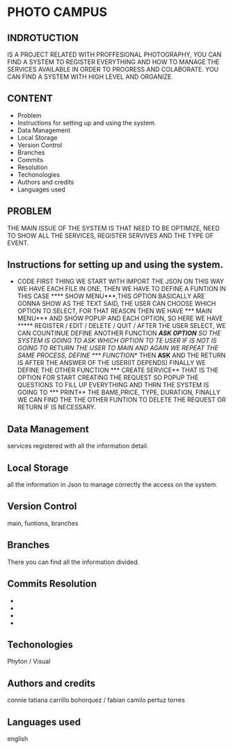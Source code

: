 # PHOTO CAMPUS

## INDROTUCTION
IS A PROJECT RELATED WITH PROFFESIONAL PHOTOGRAPHY, YOU CAN FIND A SYSTEM TO REGISTER EVERYTHING AND HOW TO MANAGE THE SERVICES AVAILABLE IN ORDER TO PROGRESS AND COLABORATE. YOU CAN FIND A SYSTEM WITH HIGH LEVEL AND ORGANIZE.

## CONTENT
 * Problem
 * Instructions for setting up and using the system.
 * Data Management
 * Local Storage
  * Version Control
 * Branches
* Commits
* Resolution
 * Techonologies
 * Authors and credits
  * Languages used

  ## PROBLEM 

  THE MAIN ISSUE OF THE SYSTEM IS THAT NEED TO BE OPTIMIZE, NEED TO SHOW ALL THE SERVICES, REGISTER SERVIVES AND THE TYPE OF EVENT.

## Instructions for setting up and using the system.
 * CODE
 FIRST THING WE START WITH IMPORT THE JSON ON THIS WAY WE HAVE EACH FILE IN ONE, THEN WE HAVE TO DEFINE A FUNTION IN THIS CASE **** SHOW MENU***,THIS OPTION BASICALLY ARE GONNA SHOW AS THE TEXT SAID, THE USER CAN CHOOSE WHICH OPTION TO SELECT, FOR THAT REASON THEN WE HAVE *** MAIN MENU*** AND SHOW POPUP AND EACH OPTION, SO HERE WE HAVE ***** REGISTER / EDIT / DELETE / QUIT /
 AFTER THE USER SELECT, WE CAN COUNTINUE DEFINE ANOTHER FUNCTION ***ASK OPTION** SO THE SYSTEM IS GOING TO ASK WHICH OPTION TO TE USER IF IS NOT IS GOING TO RETURN THE USER TO MAIN AND AGAIN WE REPEAT THE SAME PROCESS, DEFINE *** FUNCTION** THEN **ASK** AND THE RETURN IS AFTER THE ANSWER OF THE USER(IT DEPENDS) FINALLY WE DEFINE THE OTHER FUNCTION *** CREATE SERVICE** THAT IS THE OPTION FOR START CREATING THE REQUEST
 SO POPUP THE QUESTIONS TO FILL UP EVERYTHING AND THRN THE SYSTEM IS GOING TO *** PRINT** THE BAME,PRICE, TYPE, DURATION, FINALLY WE CAN FIND THE THE OTHER FUNTION TO DELETE THE REQUEST OR RETURN IF IS NECESSARY.
 
## Data Management
services registered with all the information detail.
## Local Storage

all the information in Json to manage correctly the access on the system.

## Version Control
main, funtions, branches

## Branches
There you can find all the information divided.
## Commits Resolution
 * 
 * 
 * 
  * 
## Techonologies
Phyton / Visual 


## Authors and credits
connie tatiana carrillo bohorquez / fabian camilo pertuz torres
## Languages used
english
